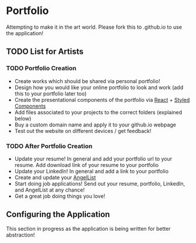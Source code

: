 # Portfolio

Attempting to make it in the art world. Please fork this to <username>.github.io
to use the application!

## TODO List for Artists

### TODO Portfolio Creation

* Create works which should be shared via personal portfolio!
* Design how you would like your online portfolio to look and work (add this to
  your portfolio later too)
* Create the presentational components of the portfolio via
  [React](https://reactjs.org/) +
  [Styled Components](https://www.styled-components.com/)
* Add files associated to your projects to the correct folders (explained below)
* Buy a custom domain name and apply it to your github.io webpage
* Test out the website on different devices / get feedback!

### TODO After Portfolio Creation

* Update your resume! In general and add your portfolio url to your resume. Add
  download link of your resume to your portfolio
* Update your LinkedIn! In general and add a link to your portfolio
* Create and update your [AngelList](http://angel.co/)
* Start doing job applications! Send out your resume, portfolio, LinkedIn, and
  AngelList at any chance!
* Get a great job doing things you love!

## Configuring the Application

This section in progress as the application is being written for better
abstraction!
